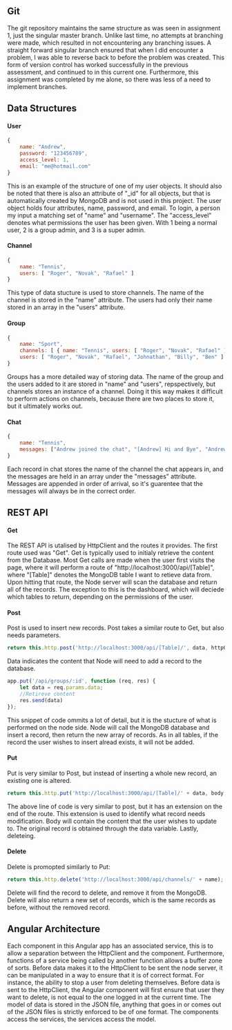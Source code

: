 ## Git
The git repository maintains the same structure as was seen in assignment 1, just the singular master branch. Unlike last time, no attempts at branching were made, which resulted in not encountering any branching issues. A straight forward singular branch ensured that when I did encounter a problem, I was able to reverse back to before the problem was created. This form of version control has worked successfully in the previous assessment, and continued to in this current one. Furthermore, this assignment was completed by me alone, so there was less of a need to implement branches.

## Data Structures
#### User
```javascript
{
    name: "Andrew",
    password: "123456789",
    access_level: 1,
    email: "me@hotmail.com"
}
```
This is an example of the structure of one of my user objects. It should also be noted that there is also an attribute of "_id" for all objects, but that is automatically created by MongoDB and is not used in this project. The user object holds four attributes, name, password, and email. To login, a person my input a matching set of "name" and "username". The "access_level" denotes what permissions the user has been given. With 1 being a normal user, 2 is a group admin, and 3 is a super admin.

#### Channel
```javascript
{
    name: "Tennis",
    users: [ "Roger", "Novak", "Rafael" ]
}
```
This type of data stucture is used to store channels. The name of the channel is stored in the "name" attribute. The users had only their name stored in an array in the "users" attribute.

#### Group
```javascript
{
    name: "Sport",
    channels: [ { name: "Tennis", users: [ "Roger", "Novak", "Rafael" ] }, { name: "Rubgy League", users: [ "Johnathan", "Billy", "Ben" ] } ],
    users: [ "Roger", "Novak", "Rafael", "Johnathan", "Billy", "Ben" ]
}
```
Groups has a more detailed way of storing data. The name of the group and the users added to it are stored in "name" and "users", repspectively, but channels stores an instance of a channel. Doing it this way makes it difficult to perform actions on channels, because there are two places to store it, but it ultimately works out.

#### Chat
```javascript
{
    name: "Tennis",
    messages: ["Andrew joined the chat", "[Andrew] Hi and Bye", "Andrew left the chat"]
}
```
Each record in chat stores the name of the channel the chat appears in, and the messages are held in an array under the "messages" attribute. Messages are appended in order of arrival, so it's guarentee that the messages will always be in the correct order.


## REST API
#### Get
The REST API is utalised by HttpClient and the routes it provides. The first route used was "Get". Get is typically used to initialy retrieve the content from the Database. Most Get calls are made when the user first visits the page, where it will perform a route of "http://localhost:3000/api/[Table]", where "[Table]" denotes the MongoDB table I want to retieve data from. Upon hitting that route, the Node server will scan the database and return all of the records. The exception to this is the dashboard, which will deciede which tables to return, depending on the permissions of the user.

#### Post
Post is used to insert new records. Post takes a similar route to Get, but also needs parameters.
```typescript
return this.http.post('http://localhost:3000/api/[Table]/', data, httpOptions);
```
Data indicates the content that Node will need to add a record to the database.
```typescript
app.put('/api/groups/:id', function (req, res) {
    let data = req.params.data;
    //Retireve content
    res.send(data)
});
```
This snippet of code ommits a lot of detail, but it is the stucture of what is performed on the node side. Node will call the MongoDB database and insert a record, then return the new array of records. As in all tables, if the record the user wishes to insert alread exists, it will not be added.

#### Put
Put is very similar to Post, but instead of inserting a whole new record, an existing one is altered.
```ts
return this.http.put('http://localhost:3000/api/[Table]/' + data, body, httpOptions);
```
The above line of code is very similar to post, but it has an extension on the end of the route. This extension is used to identify what record needs modification. Body will contain the content that the user wishes to update to. The original record is obtained through the data variable. Lastly, deleteing.

#### Delete
Delete is promopted similarly to Put:
```ts
return this.http.delete('http://localhost:3000/api/channels/' + name);
```
Delete will find the record to delete, and remove it from the MongoDB. Delete will also return a new set of records, which is the same records as before, without the removed record.

## Angular Architecture
Each component in this Angular app has an associated service, this is to allow a separation between the HttpClient and the component. Furthermore, functions of a service being called by another function allows a buffer zone of sorts. Before data makes it to the HttpClient to be sent the node server, it can be manipulated in a way to ensure that it is of correct format. For instance, the ability to stop a user from deleting themselves. Before data is sent to the HttpClient, the Angular component will first ensure that user they want to delete, is not equal to the one logged in at the current time. The model of data is stored in the JSON file, anything that goes in or comes out of the JSON files is strictly enforced to be of one format. The components access the services, the services access the model.